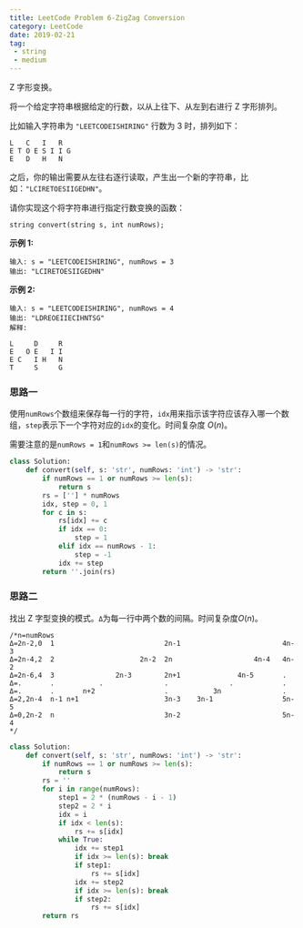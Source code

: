 ```yaml
---
title: LeetCode Problem 6-ZigZag Conversion
category: LeetCode
date: 2019-02-21
tag:
 - string
 - medium
---
```


Z 字形变换。

将一个给定字符串根据给定的行数，以从上往下、从左到右进行 Z 字形排列。

比如输入字符串为 `"LEETCODEISHIRING"` 行数为 3 时，排列如下：

```
L   C   I   R
E T O E S I I G
E   D   H   N
```

之后，你的输出需要从左往右逐行读取，产生出一个新的字符串，比如：`"LCIRETOESIIGEDHN"`。

请你实现这个将字符串进行指定行数变换的函数：

```
string convert(string s, int numRows);
```

**示例 1:**

```
输入: s = "LEETCODEISHIRING", numRows = 3
输出: "LCIRETOESIIGEDHN"
```

**示例 2:**

```
输入: s = "LEETCODEISHIRING", numRows = 4
输出: "LDREOEIIECIHNTSG"
解释:

L     D     R
E   O E   I I
E C   I H   N
T     S     G
```

### 思路一

使用`numRows`个数组来保存每一行的字符，`idx`用来指示该字符应该存入哪一个数组，`step`表示下一个字符对应的`idx`的变化。时间复杂度 $O(n)$。

需要注意的是`numRows = 1`和`numRows >= len(s)`的情况。

```python
class Solution:
    def convert(self, s: 'str', numRows: 'int') -> 'str':
        if numRows == 1 or numRows >= len(s):
            return s
        rs = [''] * numRows
        idx, step = 0, 1
        for c in s:
            rs[idx] += c
            if idx == 0:
                step = 1
            elif idx == numRows - 1:
                step = -1
            idx += step
        return ''.join(rs)
```

### 思路二

找出 Z 字型变换的模式。`Δ`为每一行中两个数的间隔。时间复杂度$O(n)$。

```
/*n=numRows
Δ=2n-2,0  1                           2n-1                         4n-3
Δ=2n-4,2  2                     2n-2  2n                    4n-4   4n-2
Δ=2n-6,4  3               2n-3        2n+1              4n-5       .
Δ=.       .           .               .               .            .
Δ=.       .       n+2                 .           3n               .
Δ=2,2n-4  n-1 n+1                     3n-3    3n-1                 5n-5
Δ=0,2n-2  n                           3n-2                         5n-4
*/
```

```python
class Solution:
    def convert(self, s: 'str', numRows: 'int') -> 'str':
        if numRows == 1 or numRows >= len(s):
            return s
        rs = ''
        for i in range(numRows):
            step1 = 2 * (numRows - i - 1)
            step2 = 2 * i
            idx = i
            if idx < len(s): 
                rs += s[idx]
            while True:
                idx += step1
                if idx >= len(s): break
                if step1:
                    rs += s[idx]
                idx += step2
                if idx >= len(s): break
                if step2:
                    rs += s[idx]
        return rs
```
